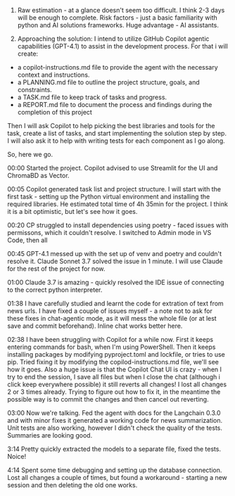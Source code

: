 1. Raw estimation - at a glance doesn't seem too difficult. I think 2-3 days will be enough to complete. Risk factors - just a basic familiarity with python and AI solutions frameworks. Huge advantage - AI assistants.

2. Approaching the solution:
I intend to utilize GitHub Copilot agentic capabilities (GPT-4.1) to assist in the development process.
For that i will create:
- a copilot-instructions.md file to provide the agent with the necessary context and instructions.
- a PLANNING.md file to outline the project structure, goals, and constraints.
- a TASK.md file to keep track of tasks and progress.
- a REPORT.md file to document the process and findings during the completion of this project

Then I will ask Copilot to help picking the best libraries and tools for the task, create a list of tasks, and start implementing the solution step by step. I will also ask it to help with writing tests for each component as I go along.

So, here we go.

00:00 Started the project. Copilot advised to use Streamlit for the UI and ChromaBD as Vector.

00:05 Copilot generated task list and project structure. I will start with the first task - setting up the Python virtual environment and installing the required libraries. He estimated total time of 4h 35min for the project. I think it is a bit optimistic, but let's see how it goes.

00:20 CP struggled to install dependencies using poetry - faced issues with permissons, which it couldn't resolve. I switched to Admin mode in VS Code, then all

00:45 GPT-4.1 messed up with the set up of venv and poetry and couldn't resolve it. Claude Sonnet 3.7 solved the issue in 1 minute. I will use Claude for the rest of the project for now.

01:00 Claude 3.7 is amazing - quickly resolved the IDE issue of connecting to the correct python interpreter.

01:38 I have carefully studied and learnt the code for extration of text from news urls. I have fixed a couple of issues myself - a note not to ask for these fixes in chat-agentic mode, as it will mess the whole file (or at lest save and commit beforehand). Inline chat works better here.

02:38 I have been struggling with Copilot for a while now. First it keeps entering commands for bash, when I'm using PowerShell. Then it keeps installing packages by modifying pyproject.toml and lockfile, or tries to use pip. Tried fixing it by modifying the copilod-instructions.md file, we'll see how it goes. Also a huge issue is that the Copilot Chat UI is crazy - when I try to end the session, I save all files but when I close the chat (although i click keep everywhere possible) it still reverts all changes! I lost all changes 2 or 3 times already. Trying to figure out how to fix it, in the meantime the possible way is to commit the changes and then cancel out reverting.

03:00 Now we're talking. Fed the agent with docs for the Langchain 0.3.0 and with minor fixes it generated a working code for news summarization. Unit tests are also working, however I didn't check the quality of the tests. Summaries are looking good.

3:14 Pretty quickly extracted the models to a separate file, fixed the tests. Noice!

4:14 Spent some time debugging and setting up the database connection. Lost all changes a couple of times, but found a workaround - starting a new session and then deleting the old one works.

